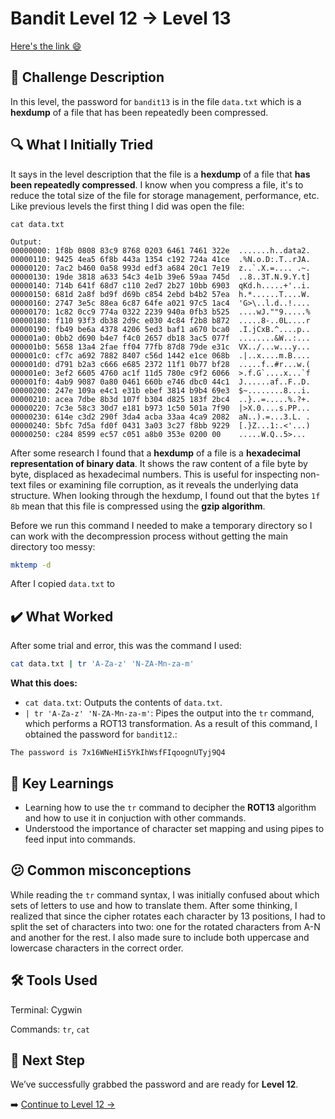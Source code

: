 # Bandit Level 12 → Level 13
[Here's the link 😄](https://overthewire.org/wargames/bandit/bandit12.html)

## 📝 Challenge Description 
In this level, the password for `bandit13` is in the file `data.txt` which is a **hexdump** of a file that has been repeatedly been compressed. 







## 🔍 What I Initially Tried 
It says in the level description that the file is a **hexdump** of a file that **has been repeatedly compressed**. I know when you compress a file, it's to reduce the total size of the file for storage management, performance, etc. Like previous levels the first thing I did was open the file:


```
cat data.txt

Output:
00000000: 1f8b 0808 83c9 8768 0203 6461 7461 322e  .......h..data2.
00000110: 9425 4ea5 6f8b 443a 1354 c192 724a 41ce  .%N.o.D:.T..rJA.
00000120: 7ac2 b460 0a58 993d edf3 a684 20c1 7e19  z..`.X.=.... .~.
00000130: 19de 3818 a633 54c3 4e1b 39e6 59aa 745d  ..8..3T.N.9.Y.t]
00000140: 714b 641f 68d7 c110 2ed7 2b27 10bb 6903  qKd.h.....+'..i.
00000150: 681d 2a8f bd9f d69b c854 2ebd b4b2 57ea  h.*......T....W.
00000160: 2747 3e5c 88ea 6c87 64fe a021 97c5 1ac4  'G>\..l.d..!....
00000170: 1c82 0cc9 774a 0322 2239 940a 0fb3 b525  ....wJ.""9.....%
00000180: f110 93f3 db38 2d9c e030 4c84 f2b8 b872  .....8-..0L....r
00000190: fb49 be6a 4378 4206 5ed3 baf1 a670 bca0  .I.jCxB.^....p..
000001a0: 0bb2 d690 b4e7 f4c0 2657 db18 3ac5 077f  ........&W..:...
000001b0: 5658 13a4 2fae ff04 77fb 87d8 79de e31c  VX../...w...y...
000001c0: cf7c a692 7882 8407 c56d 1442 e1ce 068b  .|..x....m.B....
000001d0: d791 b2a3 c666 e685 2372 11f1 0b77 bf28  .....f..#r...w.(
000001e0: 3ef2 6605 4760 ac1f 11d5 780e c9f2 6066  >.f.G`....x...`f
000001f0: 4ab9 9087 0a80 0461 660b e746 dbc0 44c1  J......af..F..D.
00000200: 247e 109a e4c1 e31b ebef 3814 b9b4 69e3  $~........8...i.
00000210: acea 7dbe 8b3d 107f b304 d825 183f 2bc4  ..}..=.....%.?+.
00000220: 7c3e 58c3 30d7 e181 b973 1c50 501a 7f90  |>X.0....s.PP...
00000230: 614e c3d2 290f 3da4 acba 33aa 4ca9 2082  aN..).=...3.L. .
00000240: 5bfc 7d5a fd0f 0431 3a03 3c27 f8bb 9229  [.}Z...1:.<'...)
00000250: c284 8599 ec57 c051 a8b0 353e 0200 00    .....W.Q..5>...
```
After some research I found that a **hexdump** of a file is a **hexadecimal representation of binary data**. It shows the raw content of a file byte by byte, displaced as hexadecimal numbers. This is useful for inspecting non-text files or examining file corruption, as it reveals the underlying data structure. When looking through the hexdump, I found out that the bytes `1f 8b` mean that this file is compressed using the **gzip algorithm**. 

Before we run this command I needed to make a temporary directory so I can work with the decompression process without getting the main directory too messy:
```bash
mktemp -d
```

After I copied `data.txt` to 




## ✔️ What Worked
After some trial and error, this was the command I used:
```bash
cat data.txt | tr 'A-Za-z' 'N-ZA-Mn-za-m'
```
**What this does:**
- `cat data.txt`: Outputs the contents of `data.txt`.
- `| tr 'A-Za-z' 'N-ZA-Mn-za-m'`: Pipes the output into the `tr` command, which performs a ROT13 transformation.
As a result of this command, I obtained the password for `bandit12`.:
```
The password is 7x16WNeHIi5YkIhWsfFIqoognUTyj9Q4
```



## 🧠 Key Learnings
- Learning how to use the `tr` command to decipher the **ROT13** algorithm and how to use it in conjuction with other commands.
- Understood the importance of character set mapping and using pipes to feed input into commands.

## 😕 Common misconceptions
While reading the `tr` command syntax, I was initially confused about which sets of letters to use and how to translate them. After some thinking, I realized that since the cipher rotates each character by 13 positions, I had to split the set of characters into two: one for the rotated characters from A-N and another for the rest. I also made sure to include both uppercase and lowercase characters in the correct order.

## 🛠️ Tools Used 
Terminal: Cygwin

Commands: `tr`, `cat`
 

## 🔐 Next Step
We’ve successfully grabbed the password and are ready for **Level 12**. 

➡️ [Continue to Level 12 →](https://github.com/aminuzz/Bandit-CTF-Journey/blob/main/level%2012%20--%3E%2013.md)
